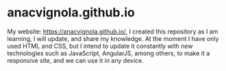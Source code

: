# anacvignola.github.io
My website: https://anacvignola.github.io/, I created this repository as I am learning, I will update, and share my knowledge. 
At the moment I have only used HTML and CSS, but I intend to update it constantly with new technologies such as JavaScript, AngularJS, among others, to make it a responsive site, and we can use it in any device. 
